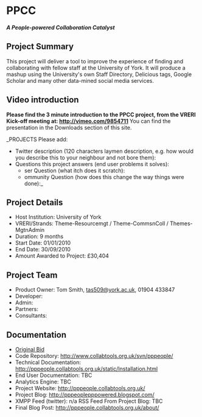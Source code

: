 # PPCC #
**_A People-powered Collaboration Catalyst_**

## Project Summary ##
This project will deliver a tool to improve the experience of finding and collaborating with fellow staff at the University of York. It will produce a mashup using the University's own Staff
Directory, Delicious tags, Google Scholar and many other data-mined social media services.

## Video introduction ##
**Please find the 3 minute introduction to the PPCC project, from the VRERI Kick-off meeting at: http://vimeo.com/9854711**
You can find the presentation in the Downloads section of this site.

_PROJECTS Please add:
  * Twitter description (120 characters laymen description, e.g. how would you describe this to your neighbour and not bore them):
  * Questions this project answers (end user problems it solves):
    * ser Question (what itch does it scratch):
    * ommunity Question (how does this change the way things were done):_

## Project Details ##
  * Host Institution: University of York
  * VRERI/Strands:  Theme-Resourcemgt / Theme-CommsnColl / Themes-MgtnAdmin
  * Duration: 9 months
  * Start Date: 01/01/2010
  * End Date: 30/09/2010
  * Amount Awarded to Project: £30,404

## Project Team ##
  * Product Owner: Tom Smith, tas509@york.ac.uk, 01904 433847
  * Developer:
  * Admin:
  * Partners:
  * Consultants:

## Documentation ##
  * [Original Bid](http://vreri.googlecode.com/files/Bid45%20PPCC.pdf)
  * Code Repository: http://www.collabtools.org.uk/svn/pppeople/
  * Technical Documentation: http://pppeople.collabtools.org.uk/static/Installation.html
  * End User Documentation: TBC
  * Analytics Engine: TBC
  * Project Website: http://pppeople.collabtools.org.uk/
  * Project Blog: http://pppeoplepppowered.blogspot.com/
  * XMPP Feed (twitter): n/a RSS Feed From Project Blog: TBC
  * Final Blog Post: http://pppeople.collabtools.org.uk/about/